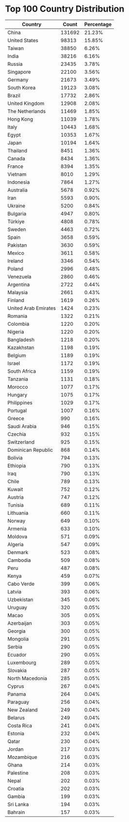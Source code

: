 # Top 100 Country Distribution
| Country | Count | Percentage |
|----|----|----|
| China | 131692 | 21.23% |
| United States | 98313 | 15.85% |
| Taiwan | 38850 | 6.26% |
| India | 38216 | 6.16% |
| Russia | 23435 | 3.78% |
| Singapore | 22100 | 3.56% |
| Germany | 21673 | 3.49% |
| South Korea | 19123 | 3.08% |
| Brazil | 17732 | 2.86% |
| United Kingdom | 12908 | 2.08% |
| The Netherlands | 11469 | 1.85% |
| Hong Kong | 11039 | 1.78% |
| Italy | 10443 | 1.68% |
| Egypt | 10353 | 1.67% |
| Japan | 10194 | 1.64% |
| Thailand | 8451 | 1.36% |
| Canada | 8434 | 1.36% |
| France | 8394 | 1.35% |
| Vietnam | 8010 | 1.29% |
| Indonesia | 7864 | 1.27% |
| Australia | 5678 | 0.92% |
| Iran | 5593 | 0.90% |
| Ukraine | 5200 | 0.84% |
| Bulgaria | 4947 | 0.80% |
| Türkiye | 4808 | 0.78% |
| Sweden | 4463 | 0.72% |
| Spain | 3658 | 0.59% |
| Pakistan | 3630 | 0.59% |
| Mexico | 3611 | 0.58% |
| Ireland | 3346 | 0.54% |
| Poland | 2996 | 0.48% |
| Venezuela | 2860 | 0.46% |
| Argentina | 2722 | 0.44% |
| Malaysia | 2661 | 0.43% |
| Finland | 1619 | 0.26% |
| United Arab Emirates | 1424 | 0.23% |
| Romania | 1322 | 0.21% |
| Colombia | 1220 | 0.20% |
| Nigeria | 1220 | 0.20% |
| Bangladesh | 1218 | 0.20% |
| Kazakhstan | 1198 | 0.19% |
| Belgium | 1189 | 0.19% |
| Israel | 1172 | 0.19% |
| South Africa | 1159 | 0.19% |
| Tanzania | 1131 | 0.18% |
| Morocco | 1077 | 0.17% |
| Hungary | 1075 | 0.17% |
| Philippines | 1029 | 0.17% |
| Portugal | 1007 | 0.16% |
| Greece | 990 | 0.16% |
| Saudi Arabia | 946 | 0.15% |
| Czechia | 932 | 0.15% |
| Switzerland | 925 | 0.15% |
| Dominican Republic | 868 | 0.14% |
| Bolivia | 794 | 0.13% |
| Ethiopia | 790 | 0.13% |
| Iraq | 790 | 0.13% |
| Chile | 789 | 0.13% |
| Kuwait | 752 | 0.12% |
| Austria | 747 | 0.12% |
| Tunisia | 689 | 0.11% |
| Lithuania | 660 | 0.11% |
| Norway | 649 | 0.10% |
| Armenia | 633 | 0.10% |
| Moldova | 571 | 0.09% |
| Algeria | 547 | 0.09% |
| Denmark | 523 | 0.08% |
| Cambodia | 509 | 0.08% |
| Peru | 487 | 0.08% |
| Kenya | 459 | 0.07% |
| Cabo Verde | 399 | 0.06% |
| Latvia | 393 | 0.06% |
| Uzbekistan | 345 | 0.06% |
| Uruguay | 320 | 0.05% |
| Macao | 305 | 0.05% |
| Azerbaijan | 303 | 0.05% |
| Georgia | 300 | 0.05% |
| Mongolia | 291 | 0.05% |
| Serbia | 290 | 0.05% |
| Ecuador | 290 | 0.05% |
| Luxembourg | 289 | 0.05% |
| Slovakia | 287 | 0.05% |
| North Macedonia | 285 | 0.05% |
| Cyprus | 267 | 0.04% |
| Panama | 264 | 0.04% |
| Paraguay | 256 | 0.04% |
| New Zealand | 249 | 0.04% |
| Belarus | 249 | 0.04% |
| Costa Rica | 241 | 0.04% |
| Estonia | 232 | 0.04% |
| Qatar | 230 | 0.04% |
| Jordan | 217 | 0.03% |
| Mozambique | 216 | 0.03% |
| Ghana | 214 | 0.03% |
| Palestine | 208 | 0.03% |
| Nepal | 202 | 0.03% |
| Croatia | 202 | 0.03% |
| Gambia | 199 | 0.03% |
| Sri Lanka | 194 | 0.03% |
| Bahrain | 157 | 0.03% |
